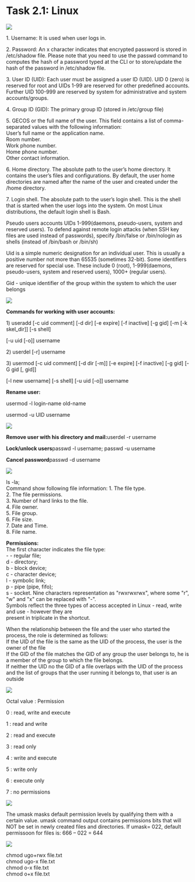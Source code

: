 
<h1>Task 2.1: Linux</h1>
	  
<p><img class="img-responsive" src="images/linux1.png"></p>

<p>1. Username: It is used when user logs in.</p>
<p>2. Password: An x character indicates that encrypted password is stored in /etc/shadow file. Please note that you need to use the passwd command to computes the hash of a password typed at the CLI or to store/update the hash of the password in /etc/shadow file.</p>
<p>3. User ID (UID): Each user must be assigned a user ID (UID). UID 0 (zero) is reserved for root and UIDs 1-99 are reserved for other predefined accounts. Further UID 100-999 are reserved by system for administrative and system accounts/groups.</p>
<p>4. Group ID (GID): The primary group ID (stored in /etc/group file)</p>
<p>5. GECOS or the full name of the user. This field contains a list of comma-separated values with the following information:<br>
User’s full name or the application name.<br>
Room number.<br>
Work phone number.<br>
Home phone number.<br>
Other contact information.</p>
<p>6. Home directory. The absolute path to the user’s home directory. It contains the user’s files and configurations. By default, the user home directories are named after the name of the user and created under the /home directory.</p>
<p>7. Login shell. The absolute path to the user’s login shell. This is the shell that is started when the user logs into the system. On most Linux distributions, the default login shell is Bash.</p>
<p>Pseudo users accounts UIDs 1-999(daemons, pseudo-users, system and reserved users). To defend against
remote login attacks (when SSH key files are used instead of passwords), specify /bin/false or
/bin/nologin as shells (instead of /bin/bash or /bin/sh) </p>

<p>Uid is a simple numeric designation for an individual user. This is usually a positive number not more
than 65535 (sometimes 32-bit). Some identifiers are reserved for special use. These include 0 (root),
1-999(daemons, pseudo-users, system and reserved users), 1000+ (regular users).</p>
<p>Gid - unique identifier of the group within the system to which the user belongs</p>
<p><img class="img-responsive" src="images/linux2.png"></p>

<p><strong>Commands for working with user accounts:</strong></p>
<p>1) useradd [-c uid comment] [-d dir] [-e expire] [-f inactive] [-g gid] [-m [-k skel_dir]] [-s shell]</p>
[-u uid [-o]] username</p>
<p>2) userdel [-r] username</p>
<p>3) usermod [-c uid comment] [-d dir [-m]] [-e expire] [-f inactive] [-g gid] [-G gid [, gid]]</p>
[-l new username] [-s shell] [-u uid [-o]] username</p>
<p><strong>Rename user:</strong></p>
<p>usermod -l login-name old-name</p>
<p>usermod -u UID username</p>
<p><img class="img-responsive" src="images/linux3.png"></p>
<p><strong>Remove user with his directory and mail:</strong>userdel -r username</p>
<p><strong>Lock/unlock users</strong>passwd -l username; passwd -u username</p>
<p><strong>Cancel password</strong>passwd -d username</p>

<p><img class="img-responsive" src="images/linux4.png"></p>
<p>ls -la; <br>Command show following file information:
1. The file type.<br>
2. The file permissions.<br>
3. Number of hard links to the file.<br>
4. File owner.<br>
5. File group.<br>
6. File size.<br>
7. Date and Time.<br>
8. File name.<br>
</p>
<p><strong>Permissions:</strong><br>
The first character indicates the file type:<br>
- - regular file;<br>
d - directory;<br>
b - block device;<br>
c - character device;<br>
l - symbolic link;<br>
p - pipe (pipe, fifo);<br>
s - socket. Nine characters representation as "rwxrwxrwx", where some "r", "w" and "x" can be replaced with "-".<br>
Symbols reflect the three types of access accepted in Linux - read, write and use - however they are<br>
present in triplicate in the shortcut.</p>

<p>When the relationship between the file and the user who started the process, the role is determined as
follows:<br>
If the UID of the file is the same as the UID of the process, the user is the owner of the file<br>
If the GID of the file matches the GID of any group the user belongs to, he is a member of the group to
which the file belongs.<br>
If neither the UID no the GID of a file overlaps with the UID of the process and the list of groups that the
user running it belongs to, that user is an outside</p>
<p><img class="img-responsive" src="images/linux5.png"></p>
<p>Octal value : Permission</p>

<p>0 : read, write and execute</p>
<p>1 : read and write</p>
<p>2 : read and execute</p>
<p>3 : read only</p>
<p>4 : write and execute</p>
<p>5 : write only</p>
<p>6 : execute only</p>
<p>7 : no permissions</p>
<p><img class="img-responsive" src="images/Standartny-e-prava-Unix-SUID-SGID-Sticky-bity-.png"></p>
<p>The umask masks default permission levels by qualifying them with a certain value. umask command output contains permissions bits that will NOT be set in newly created files and directories. If umask= 022, default permissoon for files is: 666 – 022 = 644</p>
<p></p>

<p><img class="img-responsive" src="images/linux6.png"></p>
chmod ugo+rwx file.txt<br>
chmod ugo-x file.txt<br>
chmod o-x file.txt<br>
chmod o+x file.txt<br>
